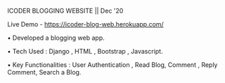 ICODER BLOGGING WEBSITE || Dec '20

Live Demo - https://icoder-blog-web.herokuapp.com/

• Developed a blogging web app.

• Tech Used : Django , HTML , Bootstrap , Javascript.

• Key Functionalities : User Authentication , Read Blog, Comment , Reply
Comment, Search a Blog.
